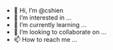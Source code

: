 - 👋 Hi, I’m @cshien
- 👀 I’m interested in ...
- 🌱 I’m currently learning ...
- 💞️ I’m looking to collaborate on ...
- 📫 How to reach me ...

<!---
cshien/cshien is a ✨ special ✨ repository because its `README.md` (this file) appears on your GitHub profile.
You can click the Preview link to take a look at your changes.
--->
